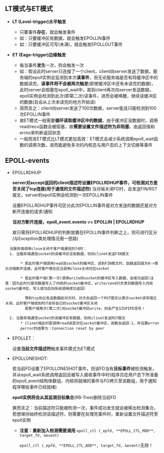 ## LT模式与ET模式
* **LT (Level-trigger)水平触发**
  * 只要事件**存在**，就会触发事件
  * 如：只要缓冲区有数据，就会触发EPOLLIN事件
  * 如：只要缓冲区可写(未满)，就会触发EPOLLOUT事件

* **ET (Eage-trigger)边缘触发**
  * 每当事件**发生**一次，则会触发一次
  * 如：假设此时server只连接了一个client，client向server发送了数据，服务端的epoll实例会监测到本次**读事件**，但无论服务端是否有将缓冲区中的数据读完，**读事件将不会被再次触发**(即使缓冲区中还有未读完的数据)，此时server会阻塞在epoll_wait中，直到client再次向server发送数据，epoll实例会检测到此次(即第二次)读事件，进而会被唤醒，继续读缓冲区的数据(且会从上次未读完的地方开始读)
  * 简而言之：client向server发送了100次数据，server能且只能检测到100次EPOLLIN事件
  * 故ET模式一般需要**循环读取缓冲区中的数据**，由于缓冲区没数据时，调用read/recv函数会被阻塞，故**需要设置文件描述符为非阻塞**，由返回值和errno来判断返回状态
  * 一般而言ET模式比LT模式更加高效：ET模式会减少系统调用epoll_wait函数的调用次数，进而能避免多次的内核态与用户态的上下文切换等事件

## EPOLL-events
* EPOLLRDHUP:
  
    **server对accept返回的client描述符设置EPOLLRDHUP事件，可检测对方是否关闭了tcp连接(用于通信的文件描述符)**
    当对端关闭FD时，会发送FIN/RST报文，server的epoll实例会检测到一次EPOLLIN事件
  
    设置EPOLLRDHUP事件可区分此次EPOLLIN事件是对方发送的数据还是对方断开连接的请求/通知

    **当对方断开连接，epoll_event.events == EPOLLIN | EPOLLRDHUP**

    故只需将EPOLLRDHUP的判断放置在EPOLLIN事件判断之上，则可进行区分(与Exception类处理情况用一思路)
```
  当服务端调用close关闭于客户端通信的fd时：
  1. 当服务端通信socket的读缓冲区没有数据，则向clinet发送FIN报文

       * 若此时客户端调用read读socket的缓冲区，读到FIN报文时，函数返回值为0->表示对端断开连接，此时客户端也应当调用close关闭对应socket
       
       * 若此时客户端(第一次)调用write向socket的缓冲区写入数据，会成功返回(注意：因为此时只是将数据写入了内核的socket缓冲区，write/send只负责将数据写入内核socket缓冲区，写入成功后则系统调用成功返回）
  
         等到tcp协议发送数据给对方时，对方会返回一个RST报文以表示socket读写端已关闭，此时客户端收到RST会将自己的socket缓冲区关闭
         若客户端再次(第二次)向socket缓冲区write，则会产生SIGPIPE信号！

  2. 当服务端通信socket的读缓冲区有数据，则向clinet发送RST报文
       * clinet端此时若调用read读其对应socket缓冲区，函数会返回-1，并设置erron
       perror的结果为：Connection reset by peer
```
* EPOLLET：
  
  设置**当前文件描述符**触发事件模式为ET模式

* EPOLLONESHOT:
  
  若当前FD设置了EPOLLONESHOT事件，则该FD当有**目标事件**被检测触发，并从epoll_wait系统调用返回且被写入接收事件中时(程序员在用户态下所准备的epoll_event结构体数组，内核将就绪的事件与FD拷贝至该数组，用于通知程序哪些事件已经就绪)
  
  **epoll实例将会从其监测目标集合**(RB-Tree)删除当前FD

  换而言之：当前描述符只能被检测一次，事件成功发生就会被移出检测集合，若想保持始终检测该描述符，则需要在处理完事件时，重新设置文件描述符至epoll实例
  
  * **注意：重新加入检测需要调用** `epoll_ctl (_epfd, **EPOLL_CTL_MOD**, target_fd, &event)`

    `epoll_ctl (_epfd, **EPOLL_CTL_ADD**, target_fd, &event)`无效！






  